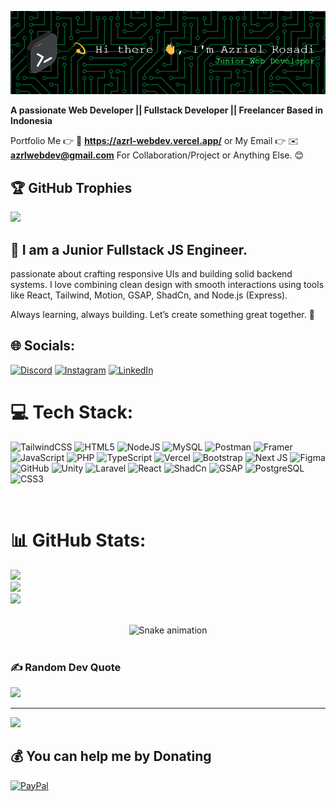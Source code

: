 ![Azriel Rosadi](img/github-header.png)

**A passionate Web Developer || Fullstack Developer || Freelancer Based in Indonesia**

Portfolio Me 👉 💼 **https://azrl-webdev.vercel.app/** or
My Email 👉 ✉️ **azrlwebdev@gmail.com**
For Collaboration/Project or Anything Else. 😊
<br />

## 🏆 GitHub Trophies
![](https://github-profile-trophy.vercel.app/?username=alamimran613&theme=radical&no-frame=false&no-bg=false&margin-w=4)
<br />


## 🔗 I am a Junior Fullstack JS Engineer. 

passionate about crafting responsive UIs and building solid backend systems.
I love combining clean design with smooth interactions using tools like React, Tailwind, Motion, GSAP, ShadCn, and Node.js (Express).

Always learning, always building. Let’s create something great together. 🚀
<br />


## 🌐 Socials:
[![Discord](https://img.shields.io/badge/Discord-%237289DA.svg?logo=discord&logoColor=white)](https://discord.gg/azrlwebdev) [![Instagram](https://img.shields.io/badge/Instagram-%23E4405F.svg?logo=Instagram&logoColor=white)](https://instagram.com/azrlrsdi_) [![LinkedIn](https://img.shields.io/badge/LinkedIn-%230077B5.svg?logo=linkedin&logoColor=white)](https://www.linkedin.com/in/azriel-rosadi-aa2859343/) 
<br />


# 💻 Tech Stack:
![TailwindCSS](https://img.shields.io/badge/tailwindcss-%2338B2AC.svg?style=for-the-badge&logo=tailwind-css&logoColor=white) ![HTML5](https://img.shields.io/badge/html5-%23E34F26.svg?style=for-the-badge&logo=html5&logoColor=white) ![NodeJS](https://img.shields.io/badge/node.js-6DA55F?style=for-the-badge&logo=node.js&logoColor=white) ![MySQL](https://img.shields.io/badge/mysql-4479A1.svg?style=for-the-badge&logo=mysql&logoColor=white) ![Postman](https://img.shields.io/badge/Postman-FF6C37?style=for-the-badge&logo=postman&logoColor=white) ![Framer](https://img.shields.io/badge/Framer-black?style=for-the-badge&logo=framer&logoColor=blue) ![JavaScript](https://img.shields.io/badge/javascript-%23323330.svg?style=for-the-badge&logo=javascript&logoColor=%23F7DF1E) ![PHP](https://img.shields.io/badge/php-%23777BB4.svg?style=for-the-badge&logo=php&logoColor=white) ![TypeScript](https://img.shields.io/badge/typescript-%23007ACC.svg?style=for-the-badge&logo=typescript&logoColor=white) ![Vercel](https://img.shields.io/badge/vercel-%23000000.svg?style=for-the-badge&logo=vercel&logoColor=white) ![Bootstrap](https://img.shields.io/badge/bootstrap-%238511FA.svg?style=for-the-badge&logo=bootstrap&logoColor=white) ![Next JS](https://img.shields.io/badge/Next-black?style=for-the-badge&logo=next.js&logoColor=white) ![Figma](https://img.shields.io/badge/figma-%23F24E1E.svg?style=for-the-badge&logo=figma&logoColor=white) ![GitHub](https://img.shields.io/badge/github-%23121011.svg?style=for-the-badge&logo=github&logoColor=white) ![Unity](https://img.shields.io/badge/unity-%23000000.svg?style=for-the-badge&logo=unity&logoColor=white) ![Laravel](https://img.shields.io/badge/Laravel-FF2D20?style=for-the-badge&logo=laravel&logoColor=white) ![React](https://img.shields.io/badge/React-20232A?style=for-the-badge&logo=react&logoColor=61DAFB) ![ShadCn](https://img.shields.io/badge/shadcn%2Fui-000000?style=for-the-badge&logo=shadcnui&logoColor=white) ![GSAP](https://img.shields.io/badge/GSAP-93CF2B?style=for-the-badge&logo=greensock&logoColor=white) ![PostgreSQL](https://img.shields.io/badge/PostgreSQL-green?style=for-the-badge) ![CSS3](https://img.shields.io/badge/CSS3-1572B6?style=for-the-badge&logo=css3&logoColor=white)

<br />


# 📊 GitHub Stats:
![](https://github-readme-stats.vercel.app/api?username=AzrielRosadi&theme=aura&hide_border=false&include_all_commits=true&count_private=true)<br/>
![](https://nirzak-streak-stats.vercel.app/?user=AzrielRosadi&theme=aura&hide_border=false)<br/>
![](https://github-readme-stats.vercel.app/api/top-langs/?username=AzrielRosadi&theme=aura&hide_border=false&include_all_commits=true&count_private=true&layout=compact)

<br />

<!-- Snake Game Repo View -->

<div align="center">
  <img src="https://profile-readme-generator.com/assets/snake.svg" alt="Snake animation" />
</div>

<br />

### ✍️ Random Dev Quote
![](https://quotes-github-readme.vercel.app/api?type=horizontal&theme=radical)

---
[![](https://visitcount.itsvg.in/api?id=AzrielRosadi&icon=4&color=8)](https://visitcount.itsvg.in)

  ## 💰 You can help me by Donating
  [![PayPal](https://img.shields.io/badge/PayPal-00457C?style=for-the-badge&logo=paypal&logoColor=white)](paypal.me/azrlwebdev) 

  
<!-- Proudly created with GPRM ( https://gprm.itsvg.in ) -->